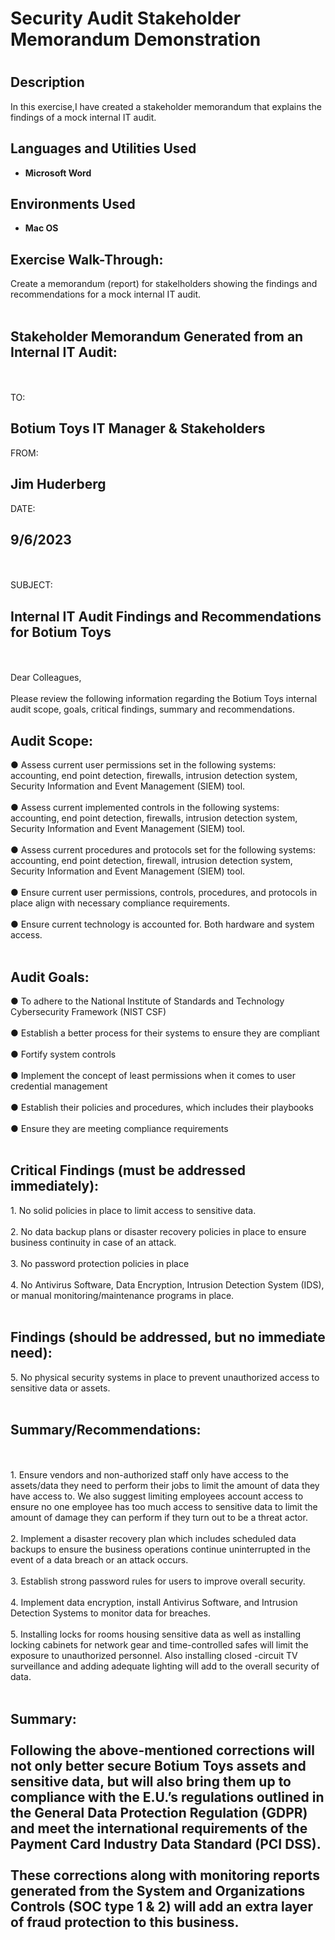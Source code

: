 <h1>Security Audit Stakeholder Memorandum Demonstration<h1>


<h2>Description</h2>
In this exercise,I have created a stakeholder memorandum that explains the findings of a mock internal IT audit.
<br />


<h2>Languages and Utilities Used</h2>

- <b>Microsoft Word</b> 


<h2>Environments Used </h2>

- <b>Mac OS</b> 

<h2>Exercise Walk-Through:</h2>

Create a memorandum (report) for stakelholders showing the findings and recommendations for a mock internal IT audit.
<br />
<br />
<h2> Stakeholder Memorandum Generated from an Internal IT Audit:</h2>
<br />
<br />
TO: <h2>Botium Toys IT Manager & Stakeholders</h2>
FROM: <h2>Jim Huderberg</h2>
DATE: <h2>9/6/2023</h2>
<br />
<br />
SUBJECT: <h2>Internal IT Audit Findings and Recommendations for Botium Toys</h2>
<br />
<br />
Dear Colleagues,
<br />
<br />
Please review the following information regarding the Botium Toys internal audit scope, goals, critical findings, summary and recommendations.

<h2>Audit Scope:</h2>
● Assess current user permissions set in the following systems: accounting, end point detection, firewalls, intrusion detection system, Security Information and Event Management (SIEM) tool.
<br />
<br />
●	Assess current implemented controls in the following systems: accounting, end point detection, firewalls, intrusion detection system, Security Information and Event Management (SIEM) tool.
<br />
<br />
●	Assess current procedures and protocols set for the following systems: accounting, end point detection, firewall, intrusion detection system, Security Information and Event Management (SIEM) tool.
<br />
<br />
●	Ensure current user permissions, controls, procedures, and protocols in place align with necessary compliance requirements.
<br />
<br />
●	Ensure current technology is accounted for. Both hardware and system access.
<br />
<br />
<h2>Audit Goals:</h2>
●	To adhere to the National Institute of Standards and Technology Cybersecurity Framework (NIST CSF)
<br />
<br />
●	Establish a better process for their systems to ensure they are compliant
<br />
<br />
●	Fortify system controls
<br />
<br />
●	Implement the concept of least permissions when it comes to user credential management
<br />
<br />
●	Establish their policies and procedures, which includes their playbooks
<br />
<br />
●	Ensure they are meeting compliance requirements

<br />
<br />
<h2>Critical Findings (must be addressed immediately):</h2> 
1.	No solid policies in place to limit access to sensitive data.
<br />
<br />
2.	No data backup plans or disaster recovery policies in place to ensure business continuity in case of an attack.
<br />
<br />
3.	No password protection policies in place
<br />
<br />
4.	No Antivirus Software, Data Encryption, Intrusion Detection System (IDS), or manual monitoring/maintenance programs in place.
<br />
<br />
<h2>Findings (should be addressed, but no immediate need):</h2>
5.	No physical security systems in place to prevent unauthorized access to sensitive data or assets.
<br />
<br />

<h2>Summary/Recommendations:</h2>
<br />
<br />
1.	Ensure vendors and non-authorized staff only have access to the assets/data they need to perform their jobs to limit the amount of data they have access to. 
We also suggest limiting employees account access to ensure no one employee has too much access to sensitive data to limit the amount of damage they can perform 
if they turn out to be a threat actor.
<br />
<br />
2.	Implement a disaster recovery plan which includes scheduled data backups to ensure the business operations continue uninterrupted in the event of a data 
breach or an attack occurs.
<br />
<br />
3.	Establish strong password rules for users to improve overall security.
<br />
<br />
4.	Implement data encryption, install Antivirus Software, and Intrusion Detection Systems to monitor data for breaches.
<br />
<br />
5.	Installing locks for rooms housing sensitive data as well as installing locking cabinets for network gear and time-controlled safes will limit the 
exposure to unauthorized personnel. Also installing closed -circuit TV surveillance and adding adequate lighting will add to the overall security of data.
<br />
<br />
<h2> Summary:
<br />
<br />
Following the above-mentioned corrections will not only better secure Botium Toys  assets and sensitive data, but will also bring them up to 
compliance with the E.U.’s regulations outlined in the General Data Protection Regulation (GDPR) and meet the international requirements of 
the Payment Card Industry Data Standard (PCI DSS). 
<br />
<br />
These corrections along with monitoring reports generated from the System and Organizations 
Controls (SOC type 1 & 2) will add an extra layer of fraud protection to this business.





<!--
 ```diff
- text in red
+ text in green
! text in orange
# text in gray
@@ text in purple (and bold)@@
```
--!>
